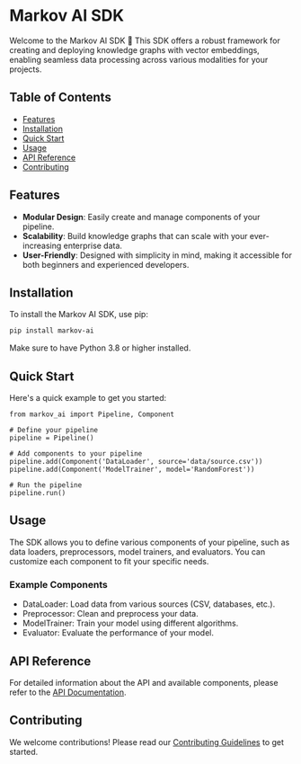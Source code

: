 # Markov AI SDK

Welcome to the Markov AI SDK 👋 
This SDK offers a robust framework for creating and deploying knowledge graphs with vector embeddings, 
enabling seamless data processing across various modalities for your projects.


## Table of Contents

- [Features](#features)
- [Installation](#installation)
- [Quick Start](#quick-start)
- [Usage](#usage)
- [API Reference](#api-reference)
- [Contributing](#contributing)

## Features

- **Modular Design**: Easily create and manage components of your pipeline.
- **Scalability**: Build knowledge graphs that can scale with your ever-increasing enterprise data.
- **User-Friendly**: Designed with simplicity in mind, making it accessible for both beginners and experienced developers.

## Installation

To install the Markov AI SDK, use pip:

```bash
pip install markov-ai
```
Make sure to have Python 3.8 or higher installed.

## Quick Start

Here's a quick example to get you started:

```
from markov_ai import Pipeline, Component

# Define your pipeline
pipeline = Pipeline()

# Add components to your pipeline
pipeline.add(Component('DataLoader', source='data/source.csv'))
pipeline.add(Component('ModelTrainer', model='RandomForest'))

# Run the pipeline
pipeline.run()
```

## Usage

The SDK allows you to define various components of your pipeline, such as data loaders, preprocessors, model trainers, and evaluators. 
You can customize each component to fit your specific needs.

### Example Components
* DataLoader: Load data from various sources (CSV, databases, etc.).
* Preprocessor: Clean and preprocess your data.
* ModelTrainer: Train your model using different algorithms.
* Evaluator: Evaluate the performance of your model.

## API Reference

For detailed information about the API and available components, please refer to the [API Documentation](https://markovai.xyz/docs).

## Contributing

We welcome contributions! Please read our [Contributing Guidelines](https://markovai.xyz/contributing-guidelines) to get started.
